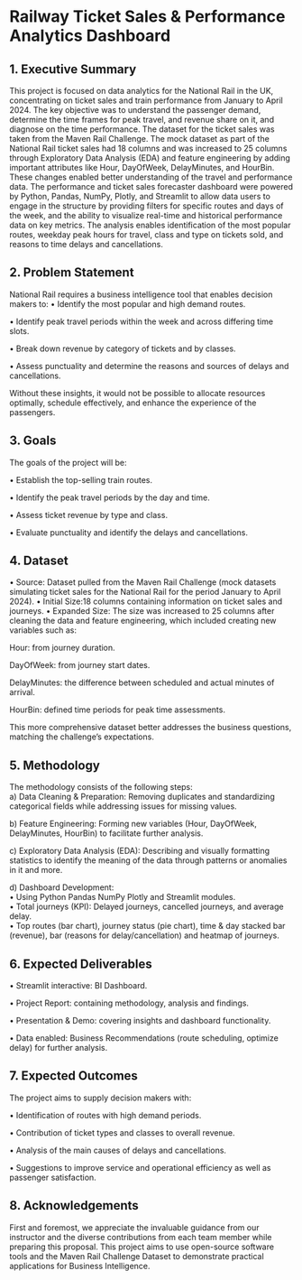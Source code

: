 # Railway Ticket Sales & Performance Analytics Dashboard
## 1. Executive Summary
This project is focused on data analytics for the National Rail in the UK, concentrating on ticket sales and train performance from January to April 2024. The key objective was to understand the passenger demand, determine the time frames for peak travel, and revenue share on it, and diagnose on the time performance.
The dataset for the ticket sales was taken from the Maven Rail Challenge. The mock dataset as part of the National Rail ticket sales had 18 columns and was increased to 25 columns through Exploratory Data Analysis (EDA) and feature engineering by adding important attributes like Hour, DayOfWeek, DelayMinutes, and HourBin. These changes enabled better understanding of the travel and performance data.
The performance and ticket sales forecaster dashboard were powered by Python, Pandas, NumPy, Plotly, and Streamlit to allow data users to engage in the structure by providing filters for specific routes and days of the week, and the ability to visualize real-time and historical performance data on key metrics. The analysis enables identification of the most popular routes, weekday peak hours for travel, class and type on tickets sold, and reasons to time delays and cancellations.
## 2. Problem Statement
National Rail requires a business intelligence tool that enables decision makers to:
•	Identify the most popular and high demand routes.

•	Identify peak travel periods within the week and across differing time slots.

•	Break down revenue by category of tickets and by classes.

•	Assess punctuality and determine the reasons and sources of delays and cancellations.

Without these insights, it would not be possible to allocate resources optimally, schedule effectively, and enhance the experience of the passengers.
## 3. Goals
The goals of the project will be:

•	Establish the top-selling train routes.

•	Identify the peak travel periods by the day and time.

•	Assess ticket revenue by type and class.

•	Evaluate punctuality and identify the delays and cancellations.
## 4. Dataset
•	Source: Dataset pulled from the Maven Rail Challenge (mock datasets simulating ticket sales for the National Rail for the period January to April 2024).
•	Initial Size:18 columns containing information on ticket sales and journeys.
•	Expanded Size: The size was increased to 25 columns after cleaning the data and feature engineering, which included creating new variables such as:

Hour: from journey duration.

DayOfWeek: from journey start dates.

DelayMinutes: the difference between scheduled and actual minutes of arrival.

HourBin: defined time periods for peak time assessments.

This more comprehensive dataset better addresses the business questions, matching the challenge’s expectations.
## 5. Methodology  
The methodology consists of the following steps:  
a)	Data Cleaning & Preparation: Removing duplicates and standardizing categorical fields while addressing issues for missing values.  

b)	 Feature Engineering: Forming new variables (Hour, DayOfWeek, DelayMinutes, HourBin) to facilitate further analysis.  

c)	Exploratory Data Analysis (EDA): Describing and visually formatting statistics to identify the meaning of the data through patterns or anomalies in it and more.  

d)	 Dashboard Development:  
•	Using Python Pandas NumPy Plotly and Streamlit modules.  
•	Total journeys (KPI): Delayed journeys, cancelled journeys, and average delay.  
•	Top routes (bar chart), journey status (pie chart), time & day stacked bar (revenue), bar (reasons for delay/cancellation) and heatmap of journeys.  
## 6. Expected Deliverables  
•	Streamlit interactive: BI Dashboard.  

•	Project Report: containing methodology, analysis and findings.  

•	Presentation & Demo: covering insights and dashboard functionality.  

•	Data enabled: Business Recommendations (route scheduling, optimize delay) for further analysis.  
## 7. Expected Outcomes  
The project aims to supply decision makers with:  

•	Identification of routes with high demand periods.

•	Contribution of ticket types and classes to overall revenue.  

•	Analysis of the main causes of delays and cancellations.  

•	Suggestions to improve service and operational efficiency as well as passenger satisfaction.

## 8. Acknowledgements
First and foremost, we appreciate the invaluable guidance from our instructor and the diverse contributions from each team member while preparing this proposal. This project aims to use open-source software tools and the Maven Rail Challenge Dataset to demonstrate practical applications for Business Intelligence.


